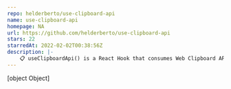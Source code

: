 ```yaml
---
repo: helderberto/use-clipboard-api
name: use-clipboard-api
homepage: NA
url: https://github.com/helderberto/use-clipboard-api
stars: 22
starredAt: 2022-02-02T00:38:56Z
description: |-
    📋 useClipboardApi() is a React Hook that consumes Web Clipboard API.
---
```


[object Object]

